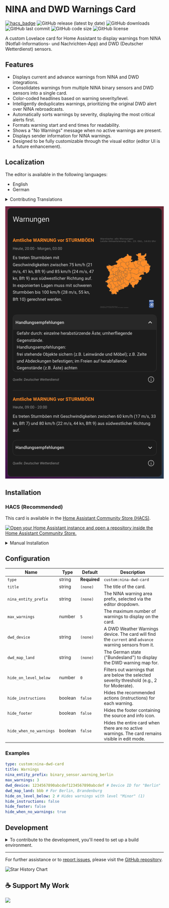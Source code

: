 # NINA and DWD Warnings Card

[![hacs_badge](https://img.shields.io/badge/HACS-Custom-41BDF5.svg?style=flat-square)](https://github.com/hacs/integration)
![GitHub release (latest by date)](https://img.shields.io/github/v/release/timmaurice/lovelace-nina-dwd-card?style=flat-square)
![GitHub downloads](https://img.shields.io/github/downloads/timmaurice/lovelace-nina-dwd-card/total?style=flat-square)
![GitHub last commit](https://img.shields.io/github/last-commit/timmaurice/lovelace-nina-dwd-card.svg?style=flat-square)
![GitHub code size](https://img.shields.io/github/languages/code-size/timmaurice/lovelace-nina-dwd-card.svg?style=flat-square)
![GitHub license](https://img.shields.io/github/license/timmaurice/lovelace-nina-dwd-card?style=flat-square)

A custom Lovelace card for Home Assistant to display warnings from NINA (Notfall-Informations- und Nachrichten-App) and DWD (Deutscher Wetterdienst) sensors.

## Features

- Displays current and advance warnings from NINA and DWD integrations.
- Consolidates warnings from multiple NINA binary sensors and DWD sensors into a single card.
- Color-coded headlines based on warning severity/level.
- Intelligently deduplicates warnings, prioritizing the original DWD alert over NINA rebroadcasts.
- Automatically sorts warnings by severity, displaying the most critical alerts first.
- Formats warning start and end times for readability.
- Shows a "No Warnings" message when no active warnings are present.
- Displays sender information for NINA warnings.
- Designed to be fully customizable through the visual editor (editor UI is a future enhancement).

## Localization

The editor is available in the following languages:

- English
- German

<details>
<summary>Contributing Translations</summary>

If you would like to contribute a new translation:

1.  Fork the repository on GitHub.
2.  In the `src/translation` directory, copy `en.json` and rename it to your language code (e.g., `fr.json` for French).
3.  Translate all the values in the new file.
4.  Submit a pull request with your changes.

</details>

![NINA and DWD Warnings Card Screenshot](https://raw.githubusercontent.com/timmaurice/lovelace-nina-dwd-card/main/image.png)

## Installation

### HACS (Recommended)

This card is available in the [Home Assistant Community Store (HACS)](https://hacs.xyz/).

<a href="https://my.home-assistant.io/redirect/hacs_repository/?owner=timmaurice&repository=lovelace-nina-dwd-card&category=plugin" target="_blank" rel="noreferrer noopener"><img src="https://my.home-assistant.io/badges/hacs_repository.svg" alt="Open your Home Assistant instance and open a repository inside the Home Assistant Community Store." /></a>

<details>
<summary>Manual Installation</summary>

1.  Download the `nina-dwd-card.js` file from the latest release.
2.  Place the `nina-dwd-card.js` file in your `config/www` directory.
3.  Add the resource reference to your Lovelace configuration under `Settings` -> `Dashboards` -> `...` -> `Resources`.
    - URL: `/local/nina-dwd-card.js`
    - Resource Type: `JavaScript Module`

You can now add the card to your dashboard.

</details>

## Configuration

| Name                    | Type    | Default      | Description                                                                                            |
| ----------------------- | ------- | ------------ | ------------------------------------------------------------------------------------------------------ |
| `type`                  | string  | **Required** | `custom:nina-dwd-card`                                                                                 |
| `title`                 | string  | `(none)`     | The title of the card.                                                                                 |
| `nina_entity_prefix`    | string  | `(none)`     | The NINA warning area prefix, selected via the editor dropdown.                                        |
| `max_warnings`          | number  | `5`          | The maximum number of warnings to display on the card.                                                 |
| `dwd_device`            | string  | `(none)`     | A DWD Weather Warnings device. The card will find the `current` and `advance` warning sensors from it. |
| `dwd_map_land`          | string  | `(none)`     | The German state ("Bundesland") to display the DWD warning map for.                                    |
| `hide_on_level_below`   | number  | `0`          | Filters out warnings that are below the selected severity threshold (e.g., 2 for Moderate).            |
| `hide_instructions`     | boolean | `false`      | Hides the recommended actions (instructions) for each warning.                                         |
| `hide_footer`           | boolean | `false`      | Hides the footer containing the source and info icon.                                                  |
| `hide_when_no_warnings` | boolean | `false`      | Hides the entire card when there are no active warnings. The card remains visible in edit mode.        |

### Examples

```yaml
type: custom:nina-dwd-card
title: Warnings
nina_entity_prefix: binary_sensor.warning_berlin
max_warnings: 3
dwd_device: 1234567890abcdef1234567890abcdef # Device ID for "Berlin"
dwd_map_land: bbb # For Berlin, Brandenburg
hide_on_level_below: 2 # Hides warnings with level "Minor" (1)
hide_instructions: false
hide_footer: false
hide_when_no_warnings: true
```

## Development

<details>
<summary>To contribute to the development, you'll need to set up a build environment.</summary>

1.  **Clone the repository:**

    ```bash
    git clone https://github.com/timmaurice/lovelace-nina-dwd-card.git
    cd lovelace-nina-dwd-card
    ```

2.  **Install dependencies:**

    ```bash
    npm install
    ```

3.  **Build the card:**
    This command will build for changes in the `src` directory and rebuild the card.

    ```bash
    npm run build
    ```

4.  In your Home Assistant instance, you will need to configure Lovelace to use the local development version of the card from `dist/nina-dwd-card.js`.
</details>

---

For further assistance or to [report issues](https://github.com/timmaurice/lovelace-nina-dwd-card/issues), please visit the [GitHub repository](https://github.com/timmaurice/lovelace-nina-dwd-card).

![Star History Chart](https://api.star-history.com/svg?repos=timmaurice/lovelace-nina-dwd-card&type=Date)

## ☕ Support My Work

[<img src="https://cdn.buymeacoffee.com/buttons/v2/default-yellow.png" height="30" />](https://www.buymeacoffee.com/timmaurice)
